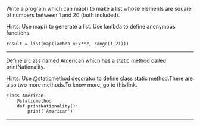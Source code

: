 Write a program which can map() to make a list whose elements are square of numbers between 1 and 20 (both included).

Hints:
Use map() to generate a list. Use lambda to define anonymous functions.

```
result = list(map(lambda x:x**2, range(1,21)))

```
---

Define a class named American which has a static method called printNationality.

Hints:
Use @staticmethod decorator to define class static method.There are also two more methods.To know more, go to this link.
```
class American:
    @staticmethod
    def printNationality():
        print('American')

```
---


